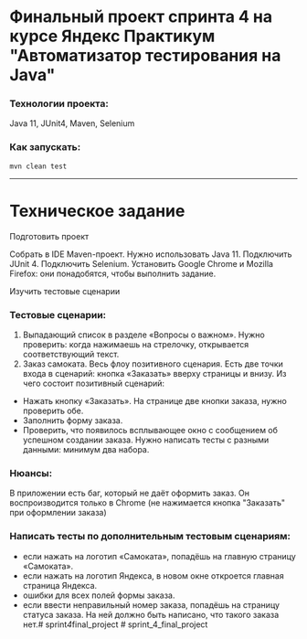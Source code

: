 # Финальный проект спринта 4 на курсе Яндекс Практикум "Автоматизатор тестирования на Java"

### Технологии проекта:

Java 11, JUnit4, Maven, Selenium

### Как запускать:

`mvn clean test`


___________________________________________________________________________________
# Техническое задание

Подготовить проект

Собрать в IDE Maven-проект. Нужно использовать Java 11. Подключить JUnit 4. Подключить Selenium. 
Установить Google Chrome и Mozilla Firefox: они понадобятся, чтобы выполнить задание.

Изучить тестовые сценарии

### Тестовые сценарии:
1. Выпадающий список в разделе «Вопросы о важном». Нужно проверить: когда нажимаешь на стрелочку, открывается соответствующий текст.
2. Заказ самоката. Весь флоу позитивного сценария. Есть две точки входа в сценарий: кнопка «Заказать» вверху страницы и внизу. Из чего состоит позитивный сценарий:
- Нажать кнопку «Заказать». На странице две кнопки заказа, нужно проверить обе. 
- Заполнить форму заказа. 
- Проверить, что появилось всплывающее окно с сообщением об успешном создании заказа. Нужно написать тесты с разными данными: минимум два набора. 


### Нюансы:

В приложении есть баг, который не даёт оформить заказ. Он воспроизводится только в Chrome (не нажимается кнопка "Заказать" при оформлении заказа)

### Написать тесты по дополнительным тестовым сценариям:

- если нажать на логотип «Самоката», попадёшь на главную страницу «Самоката».
- если нажать на логотип Яндекса, в новом окне откроется главная страница Яндекса.
- ошибки для всех полей формы заказа.
- если ввести неправильный номер заказа, попадёшь на страницу статуса заказа. На ней должно быть написано, что такого заказа нет.#   s p r i n t _ 4 _ f i n a l _ p r o j e c t  
 # sprint_4_final_project
